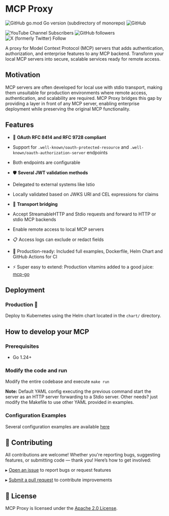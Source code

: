 # MCP Proxy

![GitHub go.mod Go version (subdirectory of monorepo)](https://img.shields.io/github/go-mod/go-version/achetronic/mcp-proxy)
![GitHub](https://img.shields.io/github/license/achetronic/mcp-proxy)

![YouTube Channel Subscribers](https://img.shields.io/youtube/channel/subscribers/UCeSb3yfsPNNVr13YsYNvCAw?label=achetronic&link=http%3A%2F%2Fyoutube.com%2Fachetronic)
![GitHub followers](https://img.shields.io/github/followers/achetronic?label=achetronic&link=http%3A%2F%2Fgithub.com%2Fachetronic)
![X (formerly Twitter) Follow](https://img.shields.io/twitter/follow/achetronic?style=flat&logo=twitter&link=https%3A%2F%2Ftwitter.com%2Fachetronic)

A proxy for Model Context Protocol (MCP) servers that adds authentication, authorization, and enterprise features to any MCP backend. Transform your local MCP servers into secure, scalable services ready for remote access.

## Motivation

MCP servers are often developed for local use with stdio transport, making them unsuitable for production environments where remote access, authentication, and scalability are required. MCP Proxy bridges this gap by providing a layer in front of any MCP server, enabling enterprise deployment while preserving the original MCP functionality.

## Features


- 🔐 **OAuth RFC 8414 and RFC 9728 compliant**
- Support for `.well-known/oauth-protected-resource` and `.well-known/oauth-authorization-server` endpoints
- Both endpoints are configurable

- 🛡️ **Several JWT validation methods**
- Delegated to external systems like Istio
- Locally validated based on JWKS URI and CEL expressions for claims

- 🔄 **Transport bridging**
- Accept StreamableHTTP and Stdio requests and forward to HTTP or stdio MCP backends
- Enable remote access to local MCP servers

- 📋 Access logs can exclude or redact fields
- 🚀 Production-ready: Included full examples, Dockerfile, Helm Chart and GitHub Actions for CI
- ⚡ Super easy to extend: Production vitamins added to a good juice: [mcp-go](https://github.com/mark3labs/mcp-go)

## Deployment

### Production 🚀
Deploy to Kubernetes using the Helm chart located in the `chart/` directory.

## How to develop your MCP

### Prerequisites
- Go 1.24+

### Modify the code and run

Modify the entire codebase and execute `make run`

**Note:** Default YAML config executing the previous command start the server as an HTTP server forwarding 
to a Stdio server. Other needs? just modify the Makefile to use other YAML provided in examples.

### Configuration Examples

Several configuration examples are available [here](./docs)

## 🤝 Contributing

All contributions are welcome! Whether you're reporting bugs, suggesting features, or submitting code — thank you! Here’s how to get involved:

▸ [Open an issue](https://github.com/achetronic/mcp-proxy/issues/new) to report bugs or request features

▸ [Submit a pull request](https://github.com/achetronic/mcp-proxy/pulls) to contribute improvements


## 📄 License

MCP Proxy is licensed under the [Apache 2.0 License](./LICENSE).